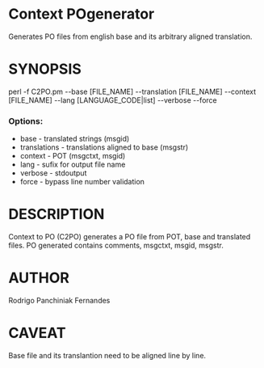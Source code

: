 # Context POgenerator
Generates PO files from english base and its arbitrary aligned translation.

# SYNOPSIS
perl -f C2PO.pm --base [FILE_NAME] --translation [FILE_NAME] --context [FILE_NAME] --lang [LANGUAGE_CODE|list] --verbose --force

### Options:
  * base - translated strings (msgid)
  * translations - translations aligned to base (msgstr)
  * context - POT (msgctxt, msgid)
  * lang - sufix for output file name
  * verbose - stdoutput
  * force - bypass line number validation

# DESCRIPTION

Context to PO (C2PO) generates a PO file from POT, base and translated files.
PO generated contains comments, msgctxt, msgid, msgstr.

# AUTHOR
Rodrigo Panchiniak Fernandes

# CAVEAT
Base file and its translantion need to be aligned line by line.
